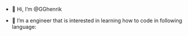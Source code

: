 - 👋 Hi, I’m @GGhenrik
  
- 👀 I’m a engineer that is interested in learning how to code in following language:
    <!--Webdevelopment front end & back end (my goal is to become proficient in fullstack development)
    <!--C-language (C, C++)
    <!--Embedded development

  In the end have the capability to make an Idea to a product.
  
- 🌱 I’m currently learning to code in webdevelopment front end & back end
  
- 📫 For now I am not interested in getting in contact with any one.


